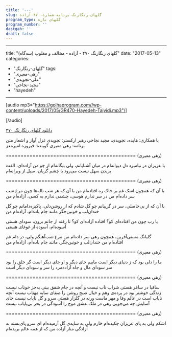 ```yaml
---
title: '---'
slug: گلهای-رنگارنگ-برنامه-شماره-۴۷۰-آزاده
program_type: گلهای تازه
program_number: ''
dastgah: ''
draft: false
---
```


---
title: "گلهای رنگارنگ ۴۷۰ - آزاده - مخالف و مغلوب (سه‌گاه)"
date: "2017-05-13"
categories: 
  - "گلهای-رنگارنگ"
tags: 
  - "رهی-معیری"
  - "علی-تجویدی"
  - "مجید-نجاحی"
  - "hayedeh"
---

\[audio mp3="https://golhaprogram.com//wp-content/uploads/2017/05/GR470-Hayedeh-Tajvidi.mp3"\]

\[/audio\]

[دانلود گلهای رنگارنگ ۴۷۰](https://golhaprogram.com//wp-content/uploads/2017/05/GR470-Hayedeh-Tajvidi.mp3)

با همکاری: هایده، تجویدی، مجید نجاحی رهبر ارکستر: تجویدی غزل آواز و اشعار متن برنامه: رهی معیری گوینده: فیروزه امیرمعز

\============================================ (رهی معیری)

با عزیزان در نیامیزد دل دیوانه‌ام در میان آشنایانم، ولی بیگانه‌ام از چو من آزاده‌ای، الفت بریدن سهل نیست می‌رود با چشم گریان، سیل از ویرانه‌ام

\============================================ (رهی معیری)

با آن که همچون اشک غم بر خاک ره افتاده‌ام من با آن که هر شب ناله‌ها چون مرغ شب سر داده‌ام من در سر ندارم هوسی، چشمی ندارم به کسی، آزاده‌ام من

با آن که از بی‌حاصلی، سر در گریبانم چو گل شادم که از روشن‌دلی، پاکيزه‌دامانم چو گل خندان‌لب و خونين‌جگر مانند جام باده‌ام، آزاده‌ام من

يا رب چون من افتاده‌ای کو؟ افتاده آزاده‌ای کو؟ تا رفته از جانم برون، سودای هستی آسوده‌ام، آسوده از غوغای هستی

گلبانگ مستی‌آفرين، همچون رهی سر داده‌ام من مرغ شب‌آهنگم ولی، در دام غم افتاده‌ام من خندان‌لب و خونين‌جگر، مانند جام باده‌ام، آزاده‌ام من

\============================================ (رهی معیری)

ما را دلی بود که ز دنیای دیگر است ماییم جای دیگر و او جای دیگر است گر خلق را بود سر سودای مال و جاه آزاده‌مرد را سر و سودای دیگر است

\============================================ (رهی معیری)

ساقیا در ساغر هستی شراب ناب نیست و آنچه در جام شفق بینی به‌جز خوناب نیست زندگی خوشتر بود در پرده‌ی وهم و خیال صبح روشن را صفای سایه مهتاب نیست آنچه نایاب است در عالم وفا و مهر ماست ورنه در گلزار هستی سرو و گل نایاب نیست جای آسایش چه می‌جویی رهی در ملک عشق موج را آسودگی در بحر بی‌پایاب نیست

\============================================ (رهی معیری)

اشکم ولی به پای عزیزان چکیده‌ام خارم ولی به سایه‌ی گل آرمیده‌ام ای سرو پای‌بسته به آزادگی مناز آزاده من که از همه عالم بریده‌ام

